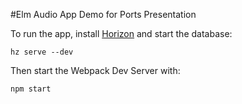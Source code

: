 #Elm Audio App Demo for Ports Presentation

To run the app, install [Horizon](http://horizon.io) and start the database:

`hz serve --dev`

Then start the Webpack Dev Server with:

`npm start`
